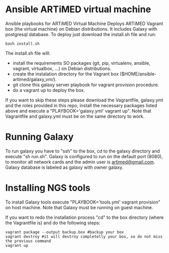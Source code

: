 # Ansible ARTiMED virtual machine
Ansible playbooks for ARTiMED Virtual Machine
Deploys ARTiMED Vagrant box (the virtual machine) on Debian distributions. It includes Galaxy with postgresql database. To deploy just download the install.sh file and run:
```
bash install.sh
```

The install.sh file will:
 - install the requirements SO packages (git, pip, virtualenv, ansible, vagrant, virtualbox, ...) on Debian distributions.
 - create the instalation directory for the Vagrant box ($HOME/ansible-artimed/galaxy_vm/).
 - git clone this galaxy server playbook for vagrant provision procedure.
 - do a vagrant up to deploy the box.
 
If you want to skip these steps please download the Vagrantfile, galaxy.yml and the roles provided in this repo, install the necessary packages listed above and execute a "PLAYBOOK='galaxy.yml' vagrant up". Note that Vagrantfile and galaxy.yml must be on the same directory to work.

# Running Galaxy
To run galaxy you have to "ssh" to the box, cd to the galaxy directory and execute "sh run.sh". Galaxy is configured to run on the default port (8080), to monitor all network cards and the admin user is artimed@gmail.com. Galaxy database is labeled as galaxy with owner galaxy.

# Installing NGS tools
To install Galaxy tools execute "PLAYBOOK='tools.yml' vagrant provision" on host machine. Note that Galaxy must be running on guest machine. 

If you want to redo the installation process "cd" to the box directory (where the Vagrantfile is) and do the following steps:
```
vagrant package --output backup.box #backup your box
vagrant destroy #it will destroy completelly your box, so do not miss the previous command
vagrant up
```
